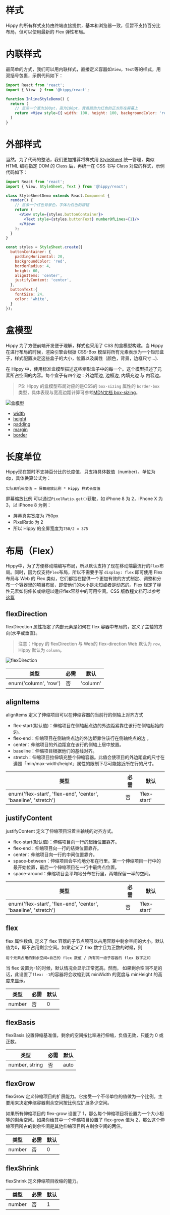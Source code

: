 # 样式

Hippy 的所有样式支持由终端直接提供，基本和浏览器一致，但暂不支持百分比布局，但可以使用最新的 Flex 弹性布局。

# 内联样式

最简单的方式，我们可以用内联样式，直接定义容器如`View`，`Text`等的样式，用双括号包裹，示例代码如下：

```jsx  
import React from 'react';
import { View  } from '@hippy/react';

function InlineStyleDemo() {
  return (
    // 显示一个宽为100pt，高为100pt，背景颜色为红色的正方形在屏幕上
    return <View style={{ width: 100, height: 100, backgroundColor: 'red' }}/>;
  )
}
```

# 外部样式

当然，为了代码的整洁，我们更加推荐将样式用 [StyleSheet](hippy-react/modules.md?id=stylesheet) 统一管理，类似 HTML 编程指定 DOM 的 Class 后，再统一在 CSS 书写 Class 对应的样式，示例代码如下：

```jsx  
import React from 'react';
import { View, StyleSheet, Text } from '@hippy/react';

class StyleSheetDemo extends React.Component {
  render() {
    // 显示一个红色背景色，字体为白色的按钮
    return (
      <View style={styles.buttonContainer}>
        <Text style={styles.buttonText} numberOfLines={1}/>
      </View>
    );
  }
}

const styles = StyleSheet.create({
  buttonContainer: {
    paddingHorizontal: 20,
    backgroundColor: 'red',
    borderRadius: 4,
    height: 60,
    alignItems: 'center',
    justifyContent: 'center',
  },
  buttonText:{
    fontSize: 24,
    color: 'white',
  }
});
```

# 盒模型

Hippy 为了方便前端开发便于理解，样式也采用了 CSS 的盒模型构建。当 Hippy 在进行布局的时候，渲染引擎会根据 CSS-Box 模型将所有元素表示为一个矩形盒子，样式配置决定这些盒子的大小，位置以及属性（颜色，背景，边框尺寸...).

在 Hippy 中，使用标准盒模型描述这些矩形盒子中的每一个。这个模型描述了元素所占空间的内容。每个盒子有四个边：外边距边, 边框边, 内填充边 与 内容边。

> PS: Hippy 的盒模型布局对应的是CSS的 `box-sizing` 属性的 `border-box` 类型，具体表现与宽高边距计算可参考[MDN文档 box-sizing](//developer.mozilla.org/zh-CN/docs/Web/CSS/box-sizing)。

![盒模型](//res.imtt.qq.com/hippydoc/img/border-box.png)

* [width](style/layout.md?id=width)
* [height](style/layout.md?id=height)
* [padding](style/layout.md?id=padding)
* [margin](style/layout.md?id=margin)
* [border](style/layout.md?id=borderWidth)

# 长度单位

Hippy现在暂时不支持百分比的长度值，只支持具体数值（number）。单位为 dp，具体换算公式为：

```text
实际真机长度值 = 屏幕缩放比例 * Hippy 样式长度值
```

屏幕缩放比例 可以通过`PixelRatio.get()`获取，如 iPhone 8 为 2，iPhone X 为 3，以 iPhone 8 为例：

* 屏幕真实宽度为 750px
* PixelRatio 为 2
* 所以 Hippy 的全屏宽度为`750/2 = 375`

# 布局（Flex）

Hippy中，为了方便移动端编写布局，所以默认支持了现在移动端最流行的`Flex`布局。同时，因为仅支持`Flex`布局，所以不需要手写 `display: flex` 即可使用
Flex 布局与 Web 的 Flex 类似，它们都旨在提供一个更加有效的方式制定、调整和分布一个容器里的项目布局，即使他们的大小是未知或者是动态的。Flex 规定了弹性元素如何伸长或缩短以适应flex容器中的可用空间。CSS 版教程文档可以参考[这篇](http://www.w3cplus.com/css3/a-visual-guide-to-css3-flexbox-properties.html)

## flexDirection

flexDirection 属性指定了内部元素是如何在 flex 容器中布局的，定义了主轴的方向(水平或垂直)。

> 注意：Hippy 的 flexDirection 与 Web的 flex-direction Web 默认为 `row`, Hippy 默认为 `column`。

![flexDirection](//res.imtt.qq.com/hippydoc/img/flex-direction.png)

| 类型   | 必需 |默认|
| ------ | -------- |---|
| enum('column', 'row') | 否     |'column'|

## alignItems

alignItems 定义了伸缩项目可以在伸缩容器的当前行的侧轴上对齐方式

* flex-start(默认值)：伸缩项目在侧轴起点边的外边距紧靠住该行在侧轴起始的边。
* flex-end：伸缩项目在侧轴终点边的外边距靠住该行在侧轴终点的边 。
* center：伸缩项目的外边距盒在该行的侧轴上居中放置。
* baseline：伸缩项目根据他们的基线对齐。
* stretch：伸缩项目拉伸填充整个伸缩容器。此值会使项目的外边距盒的尺寸在遵照「min/max-width/height」属性的限制下尽可能接近所在行的尺寸。

| 类型   | 必需 |默认|
| ------ | -------- |---|
| enum('flex-start', 'flex-end', 'center', 'baseline', 'stretch') | 否      |'flex-start'|

## justifyContent

justifyContent 定义了伸缩项目沿着主轴线的对齐方式。

* flex-start(默认值)：伸缩项目向一行的起始位置靠齐。
* flex-end：伸缩项目向一行的结束位置靠齐。
* center：伸缩项目向一行的中间位置靠齐。
* space-between：伸缩项目会平均地分布在行里。第一个伸缩项目一行中的最开始位置，最后一个伸缩项目在一行中最终点位置。
* space-around：伸缩项目会平均地分布在行里，两端保留一半的空间。

| 类型   | 必需 |默认|
| ------ | -------- |---|
| enum('flex-start', 'flex-end', 'center', 'baseline', 'stretch') | 否      |'flex-start'|

## flex

flex 属性数值, 定义了 flex 容器的子节点项可以占用容器中剩余空间的大小。默认值为0，即不占用剩余空间。如果定义了 flex 数字且为正数的时候，则

```text
每个元素占用的剩余空间=自己的 flex 数值 / 所有同一级子容器的 flex 数字之和
```

当 flex 设置为-1的时候，默认情况会显示正常宽高。然而， 如果剩余空间不足的话，此设置了`flex: -1`的容器将会收缩到其 minWidth 的宽度与 minHeight 的高度来显示。

| 类型   | 必需 |默认|
| ------ | -------- |---|
| number| 否      |0|

## flexBasis

flexBasis 设置伸缩基准值，剩余的空间按比率进行伸缩，负值无效，只能为 0 或正数。

| 类型   | 必需 |默认|
| ------ | -------- |---|
| number, string| 否      |auto|

## flexGrow

flexGrow 定义伸缩项目的扩展能力。它接受一个不带单位的值做为一个比例。主要用来决定伸缩容器剩余空间按比例应扩展多少空间。

如果所有伸缩项目的 flex-grow 设置了 1，那么每个伸缩项目将设置为一个大小相等的剩余空间。如果你给其中一个伸缩项目设置了 flex-grow 值为 2，那么这个伸缩项目所占的剩余空间是其他伸缩项目所占剩余空间的两倍。

| 类型   | 必需 |默认|
| ------ | -------- |---|
| number| 否      |0|

## flexShrink

flexShrink 定义伸缩项目收缩的能力。

| 类型   | 必需 |默认|
| ------ | -------- |---|
| number| 否      |1|

